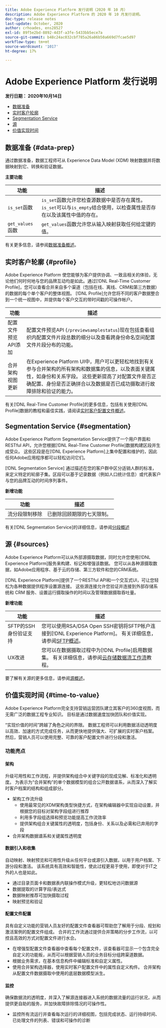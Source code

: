 ```yaml
---
title: Adobe Experience Platform 发行说明（2020 年 10 月）
description: Adobe Experience Platform 的 2020 年 10 月发行说明。
doc-type: release notes
last-update: October, 2020
author: crhoades, ens28527
exl-id: 89f5e2bd-8892-4d3f-a3fe-5433bb5ece7a
source-git-commit: b48c24ac032cbf785a26a86b50a669d7fcae5d97
workflow-type: tm+mt
source-wordcount: '1017'
ht-degree: 17%

---
```


# Adobe Experience Platform 发行说明

**发行日期： 2020年10月14日**

- [数据准备](#data-prep)
- [实时客户轮廓](#profile)
- [Segmentation Service](#segmentation)
- [源](#sources)
- [价值实现时间](#time-to-value)

## 数据准备 {#data-prep}

通过数据准备，数据工程师可从 Experience Data Model (XDM) 映射数据并将数据映射到它、转换和验证数据。

**主要功能**

| 功能 | 描述 |
| ------- | ----------- |
| `is_set`函数 | `is_set`函数允许您检查源数据中是否存在属性。 `is_set`可以与`is_empty`结合使用，以检查属性是否存在以及该属性中值的存在。 |
| `get_values`函数 | `get_values`函数允许您从输入映射获取任何给定键的值。 |

有关更多信息，请参阅[数据准备概述](../../data-prep/home.md)。

## 实时客户轮廓 {#profile}

Adobe Experience Platform 使您能够为客户提供协调、一致且相关的体验，无论他们何时何地与您的品牌互动均是如此。通过[!DNL Real-Time Customer Profile]，您可以查看合并来自多个渠道（包括在线、离线、CRM和第三方数据）的数据的每个单个客户的整体视图。 [!DNL Profile]允许您将不同的客户数据整合到一个统一视图中，并提供每个客户交互的带时间戳的可操作帐户。

| 功能 | 描述 |
| ------- | ----------- |
| 配置文件预览API添加 | 配置文件预览API (`/previewsamplestatus`)现在包括查看组织内配置文件片段总数的细分以及查看跨身份命名空间配置文件片段分布的功能。 |
| 合并架构视图更新 | 在Experience Platform UI中，用户可以更轻松地找到有关参与合并架构的所有架构和数据集的信息，以及表面关键属性，如身份和关系字段。 这些更新提高了对配置文件是否正确配置、身份是否正确拼合以及数据是否已成功摄取进行故障排除和验证的能力。 |

有关[!DNL Real-Time Customer Profile]的更多信息，包括有关使用[!DNL Profile]数据的教程和最佳实践，请阅读[实时客户配置文件概述](../../profile/home.md)。

## Segmentation Service {#segmentation}

Adobe Experience Platform Segmentation Service提供了一个用户界面和RESTful API，允许您根据[!DNL Real-Time Customer Profile]数据构建区段并生成受众。 这些区段是在[!DNL Experience Platform]上集中配置和维护的，因此任何Adobe应用程序都可以轻松访问它们。

[!DNL Segmentation Service] 通过描述在您的客户群中区分适销人群的标准，来定义特定的轮廓子集。区段可以基于记录数据（例如人口统计信息）或代表客户与您的品牌互动的时间序列事件。

**新增功能**

| 功能 | 描述 |
| ------- | ----------- |
| 流分段限制移除 | 已删除回顾期限的七天限制。 |

有关[!DNL Segmentation Service]的详细信息，请参阅[分段概述](../../segmentation/home.md)

## 源 {#sources}

Adobe Experience Platform可以从外部源摄取数据，同时允许您使用[!DNL Experience Platform]服务来构建、标记和增强该数据。 您可以从各种源摄取数据，如Adobe应用程序、基于云的存储、第三方软件和您的CRM系统。

[!DNL Experience Platform]提供了一个RESTful API和一个交互式UI，可让您轻松为各种数据提供程序设置源连接。 这些源连接允许您验证并连接到外部存储系统和 CRM 服务、设置运行摄取操作的时间以及管理数据摄取吞吐量。

**新增功能**

| 功能 | 描述 |
| ------- | ----------- |
| SFTP的SSH身份验证支持 | 您可以使用RSA/DSA Open SSH密钥将SFTP帐户连接到[!DNL Experience Platform]。 有关详细信息，请参阅[SFTP概述](../../sources/connectors/cloud-storage/sftp.md)。 |
| UX改进 | 您可以在数据摄取过程中为[!DNL Profile]启用数据集。 有关详细信息，请参阅[云存储数据流工作流](../../sources/tutorials/ui/dataflow/batch/cloud-storage.md)教程。 |

要了解有关源的更多信息，请参阅[源概述](../../sources/home.md)。

## 价值实现时间 {#time-to-value}

Adobe Experience Platform完全支持营销运营团队建立其客户的360度视图，而无需广泛的数据工程专业知识。 目标是通过数据速度加快团队和价值实现。

“实现价值的时间”跨越了角色之间的界限。 数据工程师可以利用数据活动透明度以高效、加速的方式完成任务，从而更快地提供强大、可扩展的实时客户档案。 然后，营销人员可以使用完整、可靠的客户配置文件进行分段和激活。

### 功能亮点

#### 架构

升级可用性和工作流程，并提供架构组合中关键字段的现成见解、标准化和透明度。 为表示为“合并架构”的单个数据模型的组合公开数据谱系，从而深入了解实时客户档案的结构和组成部分。

- 架构工作流升级
   - 使用最常见的XDM架构类型快捷方式，在架构编辑器中实现自动设置，并根据您的目标对架构字段组进行推荐
   - 利用多字段组选择和预览功能提高工作流效率
   - 提供架构组合关键属性的透明度，包括身份、关系以及必需和已弃用的字段
- 合并架构数据谱系和关键属性透明度

#### 数据引入和收集

自动映射、映射预览和可用性升级从任何平台或源引入数据，以用于用户档案、下游分段和激活。 该系统具有高效和智能性，使此过程更易于使用，即使对于IT之外的人也是如此。

- 通过目录页面卡和数据表内联操作模式升级，更轻松地访问数据源
- 数据提取的计算字段/表达式
- 数据映射推荐可加快摄取过程
- 映射预览和验证

#### 配置文件配置

具有自定义功能的营销人员友好的配置文件查看器可帮助您了解用于分段、规划和激活案例的配置文件组成。 合并的工作流通过提供合并策略的分步工作流，以可控且高效的方式对配置文件进行水合。

- 在增强型配置文件查看器中查看每个配置文件，该查看器可显示一个包含完全自定义的功能板，从而可以根据营销人员的业务目标分组跨渠道数据。
- 根据业务需求，在基本信息构件中编辑标准和自定义属性。
- 使用合并架构选择器，使用实时客户配置文件中的属性自定义构件。 合并架构从配置文件数据摄取中使用的底层数据模型派生。


#### 监控

确保数据流的透明度，并深入了解源连接器进入系统的数据流量的运行状况，从而提供更自助的服务，并加快故障排除情况的可操作性。

- 监控所有流运行并查看每次运行的详细视图，包括完成状态、运行持续时间、已处理文件的列表、错误和可操作的诊断
